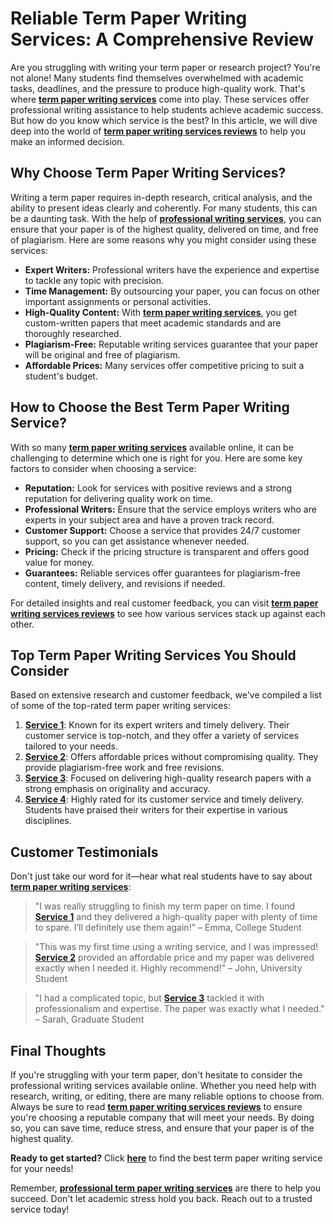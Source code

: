 # Reliable Term Paper Writing Services: A Comprehensive Review

Are you struggling with writing your term paper or research project? You're not alone! Many students find themselves overwhelmed with academic tasks, deadlines, and the pressure to produce high-quality work. That's where **[term paper writing services](https://tinyurl.com/topessay?keyword=term+paper+writing+services+reviews)** come into play. These services offer professional writing assistance to help students achieve academic success. But how do you know which service is the best? In this article, we will dive deep into the world of **[term paper writing services reviews](https://tinyurl.com/topessay?keyword=term+paper+writing+services+reviews)** to help you make an informed decision.

## Why Choose Term Paper Writing Services?

Writing a term paper requires in-depth research, critical analysis, and the ability to present ideas clearly and coherently. For many students, this can be a daunting task. With the help of **[professional writing services](https://tinyurl.com/topessay?keyword=term+paper+writing+services+reviews)**, you can ensure that your paper is of the highest quality, delivered on time, and free of plagiarism. Here are some reasons why you might consider using these services:

- **Expert Writers:** Professional writers have the experience and expertise to tackle any topic with precision.
- **Time Management:** By outsourcing your paper, you can focus on other important assignments or personal activities.
- **High-Quality Content:** With **[term paper writing services](https://tinyurl.com/topessay?keyword=term+paper+writing+services+reviews)**, you get custom-written papers that meet academic standards and are thoroughly researched.
- **Plagiarism-Free:** Reputable writing services guarantee that your paper will be original and free of plagiarism.
- **Affordable Prices:** Many services offer competitive pricing to suit a student's budget.

## How to Choose the Best Term Paper Writing Service?

With so many **[term paper writing services](https://tinyurl.com/topessay?keyword=term+paper+writing+services+reviews)** available online, it can be challenging to determine which one is right for you. Here are some key factors to consider when choosing a service:

- **Reputation:** Look for services with positive reviews and a strong reputation for delivering quality work on time.
- **Professional Writers:** Ensure that the service employs writers who are experts in your subject area and have a proven track record.
- **Customer Support:** Choose a service that provides 24/7 customer support, so you can get assistance whenever needed.
- **Pricing:** Check if the pricing structure is transparent and offers good value for money.
- **Guarantees:** Reliable services offer guarantees for plagiarism-free content, timely delivery, and revisions if needed.

For detailed insights and real customer feedback, you can visit **[term paper writing services reviews](https://tinyurl.com/topessay?keyword=term+paper+writing+services+reviews)** to see how various services stack up against each other.

## Top Term Paper Writing Services You Should Consider

Based on extensive research and customer feedback, we've compiled a list of some of the top-rated term paper writing services:

1. **[Service 1](https://tinyurl.com/topessay?keyword=term+paper+writing+services+reviews)**: Known for its expert writers and timely delivery. Their customer service is top-notch, and they offer a variety of services tailored to your needs.
2. **[Service 2](https://tinyurl.com/topessay?keyword=term+paper+writing+services+reviews)**: Offers affordable prices without compromising quality. They provide plagiarism-free work and free revisions.
3. **[Service 3](https://tinyurl.com/topessay?keyword=term+paper+writing+services+reviews)**: Focused on delivering high-quality research papers with a strong emphasis on originality and accuracy.
4. **[Service 4](https://tinyurl.com/topessay?keyword=term+paper+writing+services+reviews)**: Highly rated for its customer service and timely delivery. Students have praised their writers for their expertise in various disciplines.

## Customer Testimonials

Don't just take our word for it—hear what real students have to say about **[term paper writing services](https://tinyurl.com/topessay?keyword=term+paper+writing+services+reviews)**:

> "I was really struggling to finish my term paper on time. I found **[Service 1](https://tinyurl.com/topessay?keyword=term+paper+writing+services+reviews)** and they delivered a high-quality paper with plenty of time to spare. I’ll definitely use them again!" – Emma, College Student

> "This was my first time using a writing service, and I was impressed! **[Service 2](https://tinyurl.com/topessay?keyword=term+paper+writing+services+reviews)** provided an affordable price and my paper was delivered exactly when I needed it. Highly recommend!" – John, University Student

> "I had a complicated topic, but **[Service 3](https://tinyurl.com/topessay?keyword=term+paper+writing+services+reviews)** tackled it with professionalism and expertise. The paper was exactly what I needed." – Sarah, Graduate Student

## Final Thoughts

If you're struggling with your term paper, don't hesitate to consider the professional writing services available online. Whether you need help with research, writing, or editing, there are many reliable options to choose from. Always be sure to read **[term paper writing services reviews](https://tinyurl.com/topessay?keyword=term+paper+writing+services+reviews)** to ensure you're choosing a reputable company that will meet your needs. By doing so, you can save time, reduce stress, and ensure that your paper is of the highest quality.

**Ready to get started?** Click **[here](https://tinyurl.com/topessay?keyword=term+paper+writing+services+reviews)** to find the best term paper writing service for your needs!

Remember, **[professional term paper writing services](https://tinyurl.com/topessay?keyword=term+paper+writing+services+reviews)** are there to help you succeed. Don't let academic stress hold you back. Reach out to a trusted service today!
